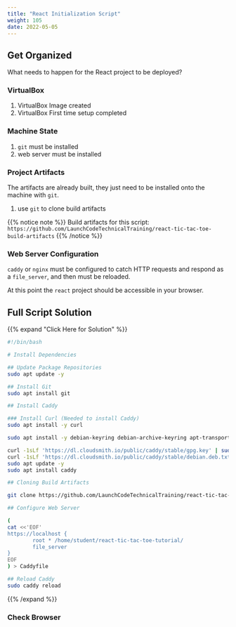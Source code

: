 ```yaml
---
title: "React Initialization Script"
weight: 105
date: 2022-05-05
---
```


## Get Organized

What needs to happen for the React project to be deployed?

### VirtualBox

1. VirtualBox Image created
1. VirtualBox First time setup completed

### Machine State

1. `git` must be installed
1. web server must be installed

### Project Artifacts

The artifacts are already built, they just need to be installed onto the machine with `git`.

1. use `git` to clone build artifacts

{{% notice note %}}
Build artifacts for this script: `https://github.com/LaunchCodeTechnicalTraining/react-tic-tac-toe-build-artifacts`
{{% /notice %}}

### Web Server Configuration

`caddy` or `nginx` must be configured to catch HTTP requests and respond as a `file_server`, and then must be reloaded.

At this point the `react` project should be accessible in your browser.

## Full Script Solution
{{% expand "Click Here for Solution" %}}

```bash
#!/bin/bash

# Install Dependencies

## Update Package Repositories
sudo apt update -y

## Install Git
sudo apt install git

## Install Caddy

### Install Curl (Needed to install Caddy)
sudo apt install -y curl

sudo apt install -y debian-keyring debian-archive-keyring apt-transport-https

curl -1sLf 'https://dl.cloudsmith.io/public/caddy/stable/gpg.key' | sudo tee /etc/apt/trusted.gpg.d/caddy-stable.asc
curl -1sLf 'https://dl.cloudsmith.io/public/caddy/stable/debian.deb.txt' | sudo tee /etc/apt/sources.list.d/caddy-stable.list
sudo apt update -y
sudo apt install caddy

## Cloning Build Artifacts

git clone https://github.com/LaunchCodeTechnicalTraining/react-tic-tac-toe-tutorial.git

## Configure Web Server

(
cat <<'EOF'
https://localhost {
        root * /home/student/react-tic-tac-toe-tutorial/
        file_server
}
EOF
) > Caddyfile

## Reload Caddy
sudo caddy reload
```
{{% /expand %}}

### Check Browser